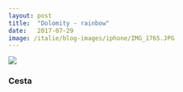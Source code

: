 ```yaml
---
layout: post
title:  "Dolomity - rainbow"
date:   2017-07-29
image: /italie/blog-images/iphone/IMG_1765.JPG
---
```

![](/italie/blog-images/iphone/IMG_1765.JPG)

### Cesta

